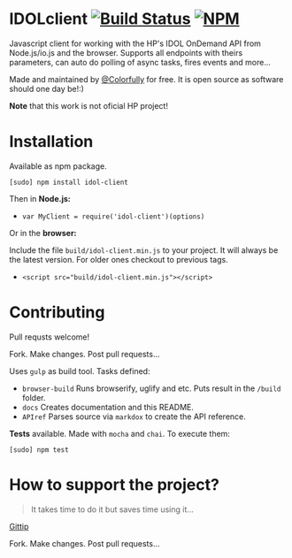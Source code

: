 # IDOLclient [![Build Status](https://travis-ci.org/ColorfullyMe/idol-client.svg)](https://travis-ci.org/ColorfullyMe/idol-client) [![NPM](https://nodei.co/npm/idol-client.png)](https://nodei.co/npm/idol-client/)

Javascript client for working with the HP's IDOL OnDemand API from Node.js/io.js and the browser. Supports all endpoints with theirs parameters, can auto do polling of async tasks, fires events and more...

Made and maintained by <a href="https://github.com/ColorfullyMe" target="_blank">@Colorfully</a> for free. It is open source as software should one day be!:)

**Note** that this work is not oficial HP project!
# Installation
Available as npm package.

`[sudo] npm install idol-client`

Then in **Node.js:**

- `var MyClient = require('idol-client')(options)`

Or in the **browser:**

Include the file `build/idol-client.min.js` to your project. It will always be the latest version. For older ones checkout to previous tags.

- `<script src="build/idol-client.min.js"></script>`

# Contributing
Pull requsts welcome!

Fork. Make changes. Post pull requests...

Uses `gulp` as build tool. Tasks defined:

- `browser-build`  Runs browserify, uglify and etc. Puts result in the `/build` folder.
- `docs`  Creates documentation and this README.
- `APIref`  Parses source via `markdox` to create the API reference.

**Tests** available. Made with `mocha` and `chai`. To execute them:

`[sudo] npm test`

# How to support the project?
> It takes time to do it but saves time using it...

<a href="//gittip.com/ColorfullyMe" target="_blank">Gittip</a>

Fork. Make changes. Post pull requests...

